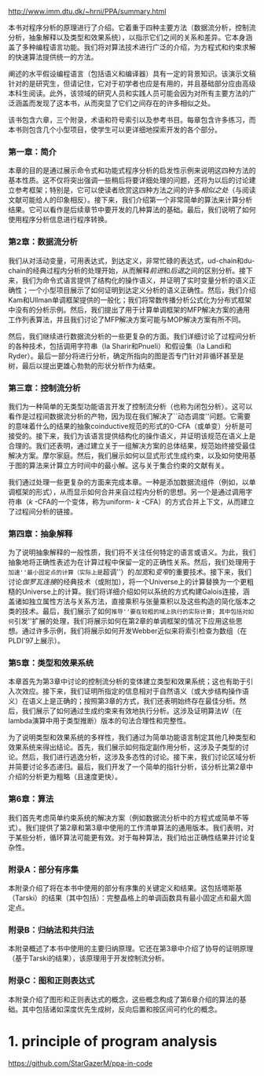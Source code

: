 

http://www.imm.dtu.dk/~hrni/PPA/summary.html









本书对程序分析的原理进行了介绍。它着重于四种主要方法（数据流分析，控制流分析，抽象解释以及类型和效果系统），以指示它们之间的关系和差异。它本身涵盖了多种编程语言功能。我们将对算法技术进行广泛的介绍，为方程式和约束求解的快速算法提供统一的方法。

阐述的水平假设编程语言（包括语义和编译器）具有一定的背景知识。该演示文稿针对的是研究生，但请记住，它对于初学者也应是有用的，并且基础部分应由高级本科生阅读。此外，该领域的研究人员和实践人员可能会因为对所有主要方法的广泛涵盖而发现了这本书，从而突显了它们之间存在的许多相似之处。

该书包含六章，三个附录，术语和符号索引以及参考书目。每章包含许多练习，而本书则包含几个小型项目，使学生可以更详细地探索开发的各个部分。

### 第一章：简介

本章的目的是通过展示命令式和功能式程序分析的启发性示例来说明这四种方法的基本性质。这不仅将突出强调一些稍后将要详细处理的问题，还将为以后的讨论建立参考框架；特别是，它可以使读者欣赏这四种方法之间的许多*相似之处*（与阅读文献可能给人的印象相反）。接下来，我们介绍第一个非常简单的算法来计算分析结果。它可以看作是后续章节中要开发的几种算法的基础。最后，我们说明了如何使用程序分析信息进行程序转换。

### 第2章：数据流分析

我们从对活动变量，可用表达式，到达定义，非常忙碌的表达式，ud-chain和du-chain的经典过程内分析的处理开始，从而解释*前进*和*后退*之间的区别分析。接下来，我们为命令式语言提供了结构化的操作语义，并证明了实时变量分析的语义正确性；一个小型项目展示了如何证明到达定义分析的语义正确性。然后，我们介绍Kam和Ullman单调框架提供的一般化；我们将常数传播分析公式化为分布式框架中没有的分析示例。然后，我们提出了用于计算单调框架的MFP解决方案的通用工作列表算法，并且我们讨论了MFP解决方案可能与MOP解决方案有所不同。

然后，我们继续进行数据流分析的一些更复杂的方面。我们详细讨论了过程间分析的各种技术，包括调用字符串（la Sharir和Pnueli）和假设集（la Landi和Ryder）。最后一部分将进行分析，确定所指向的图是否专门针对非循环甚至是树，最后以提出更雄心勃勃的形状分析作为结束。

### 第三章：控制流分析

我们为一种简单的无类型功能语言开发了控制流分析（也称为闭包分析）。这可以看作是过程间数据流分析的产物，因为现在我们解决了``动态调度''问题。它需要的意味着什么的结果的抽象coinductive规范的形式的0-CFA（或单变）分析是可接受的。接下来，我们为该语言提供结构化的操作语义，并证明该规范在语义上是合理的。我们还表明，通过建立关于一组解决方案的总体结果，规范始终接受最佳解决方案。摩尔家庭。然后，我们展示如何以显式形式生成约束，以及如何使用基于图的算法来计算立方时间中的最小解。这与关于集合约束的文献有关。

我们通过处理一些更复杂的方面来完成本章。一种是添加数据流组件（例如，以单调框架的形式），从而显示如何合并来自过程内分析的思想。另一个是通过调用字符串（*k* -CFA的一个变体，称为uniform- *k* -CFA）的方式合并上下文，从而建立了过程间分析的链接。

### 第四章：抽象解释

为了说明抽象解释的一般性质，我们将不关注任何特定的语言或语义。为此，我们抽象地将正确性表述为在计算过程中保留一定的正确性关系。然后，我们处理用于``加速''最小固定点的计算（实际上是``超调''）的*加宽*和*变窄*的重要技术。接下来，我们讨论*伽罗瓦连接*的经典技术（或附加），将一个Universe上的计算替换为一个更粗糙的Universe上的计算。我们将详细介绍如何以系统的方式构建Galois连接，涵盖诸如独立属性方法与关系方法，直接乘积与张量乘积以及这些构造的简化版本之类的技术。最后，我们展示了如何``推导''要在较粗的域上执行的实际计算; 其中包括对如何``引发''扩展的处理，我们将展示如何在第2章的单调框架的情况下应用这些思想。通过许多示例，我们将展示如何开发Webber近似来将索引检查为数组（在PLDI'97上展示）。

### 第5章：类型和效果系统

本章首先为第3章中讨论的控制流分析的变体建立类型和效果系统；这也有助于引入次效应。接下来，我们证明所指定的信息相对于自然语义（或大步结构操作语义）在语义上是正确的；按照第3章的方式，我们还表明始终存在最佳分析。然后，我们展示了如何通过生成约束来有效地执行分析。这涉及证明算法*W*（在lambda演算中用于类型推断）版本的句法合理性和完整性。

为了说明类型和效果系统的多样性，我们通过为简单功能语言制定其他几种类型和效果系统来得出结论。首先，我们展示如何指定副作用分析，这涉及子类型的讨论。然后，我们进行逃逸分析，这涉及多态性的讨论。接下来，我们讨论区域分析并简要讨论多态递归。最后，我们开发了一个简单的指针分析，该分析比第2章中介绍的分析更为粗略（且速度更快）。

### 第6章：算法

我们首先考虑简单约束系统的解决方案（例如数据流分析中的方程式或简单不等式）。我们提供了第2章和第3章中使用的工作清单算法的通用版本。我们表明，对于某些分析，循环算法可能更有效。对于每种算法，我们给出正确性结果并讨论复杂性。

### 附录A：部分有序集

本附录介绍了将在本书中使用的部分有序集的关键定义和结果。这包括塔斯基（Tarski）的结果（其中包括）：完整晶格上的单调函数具有最小固定点和最大固定点。

### 附录B：归纳法和共归法

本附录概述了本书中使用的主要归纳原理。它还在第3章中介绍了协导的证明原理（基于Tarski的结果），该原理用于开发控制流分析。

### 附录C：图和正则表达式

本附录介绍了图形和正则表达式的概念，这些概念构成了第6章介绍的算法的基础。其中包括诸如深度优先生成树，反向后置和按区间可约化的概念。











# 1. principle of program analysis




https://github.com/StarGazerM/ppa-in-code




























